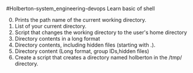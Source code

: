 #Holberton-system_engineering-devops 
Learn basic of shell

0. Prints the path name of the current working directory.
1. List of your current directory.
2. Script that changes the working directory to the user's home directory
3. Directory contents in a long format
4. Directory contents, including hidden files (starting with .). 
5. Directory content (Long format, group IDs,hidden files)
6. Create a script that creates a directory named holberton in the /tmp/ directory.
